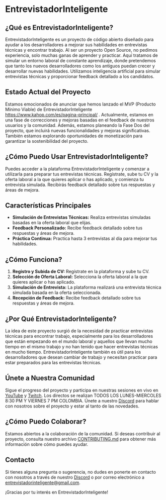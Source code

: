 # EntrevistadorInteligente

## ¿Qué es EntrevistadorInteligente?

EntrevistadorInteligente es un proyecto de código abierto diseñado para ayudar a los desarrolladores a mejorar sus habilidades en entrevistas técnicas y encontrar trabajo. Al ser un proyecto Open Source, no pedimos experiencia, solo muchas ganas de aprender y practicar. Aquí tratamos de simular un entorno laboral de constante aprendizaje, donde pretendemos que tanto los nuevos desarrolladores como los antiguos puedan crecer y desarrollar nuevas habilidades. Utilizamos inteligencia artificial para simular entrevistas técnicas y proporcionar feedback detallado a los candidatos.

## Estado Actual del Proyecto

Estamos emocionados de anunciar que hemos lanzado el MVP (Producto Mínimo Viable) de EntrevistadorInteligente https://www.kahop.com/es/pagina-principal/ . Actualmente, estamos en una fase de correcciones y mejoras basadas en el feedback de nuestros usuarios y la comunidad. Además, estamos planeando la Fase Dos del proyecto, que incluirá nuevas funcionalidades y mejoras significativas. También estamos explorando oportunidades de monetización para garantizar la sostenibilidad del proyecto.

## ¿Cómo Puedo Usar EntrevistadorInteligente?

Puedes acceder a la plataforma EntrevistadorInteligente y comenzar a utilizarla para preparar tus entrevistas técnicas. Regístrate, sube tu CV y la oferta laboral a la que quieres aplicar o has aplicado, y comienza tu entrevista simulada. Recibirás feedback detallado sobre tus respuestas y áreas de mejora.

## Características Principales

- **Simulación de Entrevistas Técnicas:** Realiza entrevistas simuladas basadas en la oferta laboral que elijas.
- **Feedback Personalizado:** Recibe feedback detallado sobre tus respuestas y áreas de mejora.
- **Práctica Continua:** Practica hasta 3 entrevistas al dia para mejorar tus habilidades.
  
## ¿Cómo Funciona?

1. **Registro y Subida de CV:** Regístrate en la plataforma y sube tu CV.
2. **Selección de Oferta Laboral:** Selecciona la oferta laboral a la que quieres aplicar o has aplicado.
3. **Simulación de Entrevista:** La plataforma realizará una entrevista técnica simulada basada en la oferta seleccionada.
4. **Recepción de Feedback:** Recibe feedback detallado sobre tus respuestas y áreas de mejora.

## ¿Por Qué EntrevistadorInteligente?

La idea de este proyecto surgió de la necesidad de practicar entrevistas técnicas para encontrar trabajo, especialmente para los desarrolladores que están empezando en el mundo laboral y aquellos que llevan mucho tiempo en el mismo trabajo y no han tenido que hacer entrevistas técnicas en mucho tiempo. EntrevistadorInteligente también es útil para los desarrolladores que desean cambiar de trabajo y necesitan practicar para estar preparados para las entrevistas técnicas.

## Únete a Nuestra Comunidad

Sigue el progreso del proyecto y participa en nuestras sesiones en vivo en [YouTube] y [Twitch]. Los directos se realizan TODOS LOS LUNES-MIERCOLES 8:30 PM Y VIERNES 7 PM COLOMBIA. Únete a nuestro [Discord][discord] para hablar con nosotros sobre el proyecto y estar al tanto de las novedades.

## ¿Cómo Puedo Colaborar?

Estamos abiertos a la colaboración de la comunidad. Si deseas contribuir al proyecto, consulta nuestro archivo [CONTRIBUTING.md][contribuir.md] para obtener más información sobre cómo puedes ayudar.

## Contacto

Si tienes alguna pregunta o sugerencia, no dudes en ponerte en contacto con nosotros a través de nuestro [Discord][discord] o por correo electrónico a entrevistadorinteligente@gmail.com.

¡Gracias por tu interés en EntrevistadorInteligente!

<!-- Links -->
[contribuir.md]: <https://github.com/EntrevistadorInteligente/handbook/blob/main/contribuir.md>
[discord]: <https://discord.gg/PTgSPpTkjC>
[Twitch]: <https://www.twitch.tv/jamiltonquinteroosorio>
[YouTube]: <https://www.youtube.com/@jamiltonquinteroosorio/streams>

